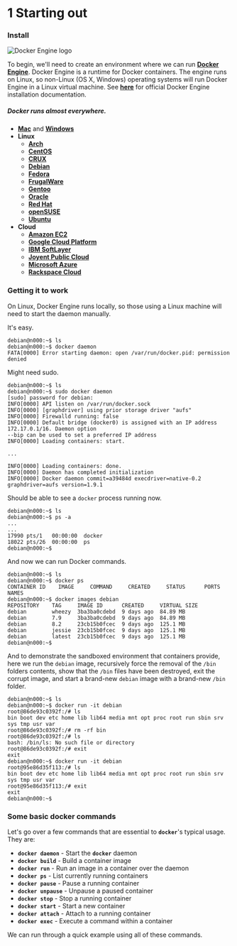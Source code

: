 # 1 Starting out

### Install

![Docker Engine logo](https://www.docker.com/sites/default/files/products/product%20-%20engine.png "Docker Engine logo")

To begin, we'll need to create an environment where we can run [**Docker Engine**](https://www.docker.com/docker-engine). Docker Engine is a runtime for Docker containers. The engine runs on Linux, so non-Linux (OS X, Windows) operating systems will run Docker Engine in a Linux virtual machine. See [**here**](https://docs.docker.com/engine/installation/) for official Docker Engine installation documentation.

##### Docker runs almost everywhere.
  * [**Mac**](https://docs.docker.com/engine/installation/mac/) and [**Windows**](https://docs.docker.com/engine/installation/windows/)
  * **Linux**
    * [**Arch**](https://docs.docker.com/engine/installation/archlinux/)
    * [**CentOS**](https://docs.docker.com/engine/installation/centos/)
    * [**CRUX**](https://docs.docker.com/engine/installation/cruxlinux/)
    * [**Debian**](https://docs.docker.com/engine/installation/debian/)
    * [**Fedora**](https://docs.docker.com/engine/installation/fedora/)
    * [**FrugalWare**](https://docs.docker.com/engine/installation/frugalware/)
    * [**Gentoo**](https://docs.docker.com/engine/installation/gentoolinux/)
    * [**Oracle**](https://docs.docker.com/engine/installation/oracle/)
    * [**Red Hat**](https://docs.docker.com/engine/installation/rhel/)
    * [**openSUSE**](https://docs.docker.com/engine/installation/SUSE/)
    * [**Ubuntu**](https://docs.docker.com/engine/installation/ubuntulinux/)
  * **Cloud**
    * [**Amazon EC2**](https://docs.docker.com/engine/installation/amazon/)
    * [**Google Cloud Platform**](https://docs.docker.com/engine/installation/google/)
    * [**IBM SoftLayer**](https://docs.docker.com/engine/installation/softlayer/)
    * [**Joyent Public Cloud**](https://docs.docker.com/engine/installation/joyent/)
    * [**Microsoft Azure**](https://docs.docker.com/engine/installation/azure/)
    * [**Rackspace Cloud**](https://docs.docker.com/engine/installation/rackspace/)
    
### Getting it to work
    
On Linux, Docker Engine runs locally, so those using a Linux machine will need to start the daemon manually.

It's easy.

```
debian@n000:~$ ls
debian@n000:~$ docker daemon
FATA[0000] Error starting daemon: open /var/run/docker.pid: permission denied
```

Might need sudo.

```
debian@n000:~$ ls
debian@n000:~$ sudo docker daemon
[sudo] password for debian:
INFO[0000] API listen on /var/run/docker.sock
INFO[0000] [graphdriver] using prior storage driver "aufs"
INFO[0000] Firewalld running: false
INFO[0000] Default bridge (docker0) is assigned with an IP address 172.17.0.1/16. Daemon option 
--bip can be used to set a preferred IP address
INFO[0000] Loading containers: start.

...

INFO[0000] Loading containers: done.
INFO[0000] Daemon has completed initialization
INFO[0000] Docker daemon commit=a39484d execdriver=native-0.2 graphdriver=aufs version=1.9.1

```

Should be able to see a `docker` process running now.

```
debian@n000:~$ ls
debian@n000:~$ ps -a
...
...
17990 pts/1   00:00:00  docker
18022 pts/26  00:00:00  ps
debian@n000:~$
```

And now we can run Docker commands.

```
debian@n000:~$ ls
debian@n000:~$ docker ps
CONTAINER ID    IMAGE     COMMAND     CREATED     STATUS      PORTS     NAMES
debian@n000:~$ docker images debian
REPOSITORY    TAG     IMAGE ID      CREATED     VIRTUAL SIZE
debian        wheezy  3ba3ba0cdebd  9 days ago  84.89 MB
debian        7.9     3ba3ba0cdebd  9 days ago  84.89 MB
debian        8.2     23cb15b0fcec  9 days ago  125.1 MB
debian        jessie  23cb15b0fcec  9 days ago  125.1 MB
debian        latest  23cb15b0fcec  9 days ago  125.1 MB
debian@n000:~$
```

And to demonstrate the sandboxed environment that containers provide, here we run the `debian` image, recursively force the removal of the `/bin` folders contents, show that the `/bin` files have been destroyed, exit the corrupt image, and start a brand-new `debian` image with a brand-new `/bin` folder.

```
debian@n000:~$ ls
debian@n000:~$ docker run -it debian
root@86de93c0392f:/# ls
bin boot dev etc home lib lib64 media mnt opt proc root run sbin srv sys tmp usr var
root@86de93c0392f:/# rm -rf bin
root@86de93c0392f:/# ls
bash: /bin/ls: No such file or directory
root@86de93c0392f:/# exit
exit
debian@n000:~$ docker run -it debian
root@95e86d35f113:/# ls
bin boot dev etc home lib lib64 media mnt opt proc root run sbin srv sys tmp usr var
root@95e86d35f113:/# exit
exit
debian@n000:~$
```

### Some basic docker commands

Let's go over a few commands that are essential to **`docker`**'s typical usage. They are:

* **`docker daemon`** - Start the **`docker`** daemon
* **`docker build`** - Build a container image
* **`docker run`** - Run an image in a container over the daemon
* **`docker ps`** - List currently running containers
* **`docker pause`** - Pause a running container
* **`docker unpause`** - Unpause a paused container
* **`docker stop`** - Stop a running container
* **`docker start`** - Start a new container
* **`docker attach`** - Attach to a running container
* **`docker exec`** - Execute a command within a container

We can run through a quick example using all of these commands.
